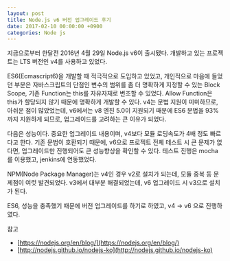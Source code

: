 ```yaml
---
layout: post
title: Node.js v6 버전 업그레이드 후기
date: 2017-02-10 00:00:00 +0900
categories: Node js
---
```


지금으로부터 한달전 2016년 4월 29일 Node.js v6이 출시됐다. 개발하고 있는 프로젝트는 LTS 버전인 v4를 사용하고 있었다.

ES6(Ecmascript6)을 개발할 때 적극적으로 도입하고 있었고, 개인적으로 마음에 들었던 부분은 자바스크립트의 단점인 변수의 범위를 좀 더 명확하게 지정할 수 있는 Block Scope, 기존 Function는 this를 자유자재로 변조할 수 있었다. Allow Function은 this가 할당되지 않기 때문에 명확하게 개발할 수 있다. v4는 문법 지원이 미미하므로, 아쉬운 점이 많았었는데, v6에서는 v8 엔진 5.0이 지원되기 때문에 ES6 문법을 93%까지 지원하게 되므로, 업그레이드를 고려하는 큰 이유가 되었다.

다음은 성능이다. 중요한 업그레이드 내용이며, v4보다 모듈 로딩속도가 4배 정도 빠르다고 한다. 기존 문법이 호환되기 때문에, v6으로 프로젝트 전체 테스트 시 큰 문제가 없다면, 업그레이드만 진행되어도 큰 성능향상을 확인할 수 있다. 테스트 진행은 mocha를 이용했고, jenkins에 연동했었다.

NPM(Node Package Manager)는 v4인 경우 v2로 설치가 되는데, 모듈 중복 등 문제점이 여럿 발견되었다. v3에서 대부분 해결되었는데, v6 업그레이드 시 v3으로 설치가 된다.

ES6, 성능을 충족했기 때문에 버전 업그레이드를 하기로 하였고, v4 -> v6 으로 진행하였다.

참고

- [https://nodejs.org/en/blog/](https://nodejs.org/en/blog/)
- [http://nodejs.github.io/nodejs-ko](http://nodejs.github.io/nodejs-ko)
